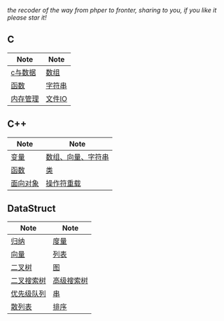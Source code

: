 _the recoder of the way from phper to fronter, sharing to you, if you like it please star it!_

## C

|    Note    |     Note   |
| ---------- | ---------- |
|[c与数据](C/data.md)|[数组](C/array.md)|
|[函数](C/function.md)|[字符串](C/string.md)|
|[内存管理](C/memory.md)|[文件IO](C/fileIO.md)|

## C++
|    Note    |     Note   |
| ---------- | ---------- |
|[变量](C++/var.md)|[数组、向量、字符串](C++/str_map_arr.md)|
|[函数](C++/function.md)|[类](C++/class.md) |
|[面向对象](C++/oop.md)|[操作符重载](C++/reload.md) |

## DataStruct
|    Note    |     Note   |
| ---------- | ---------  |
|[归纳](DS/sum.md)|[度量](DS/computer.md)|
|[向量](DS/vector.md)|[列表](DS/list.md)|
|[二叉树](DS/tree.md)|[图](DS/graph.md)| 
|[二叉搜索树](DS/bst.md)|[高级搜索树](DS/superBST.md)|
|[优先级队列](DS/proqueue.md)|[串](DS/string.md)|  
|[散列表](DS/hash.md)|[排序](DS/sort.md)|


